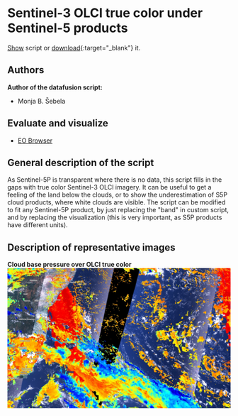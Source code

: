 # Sentinel-3 OLCI true color under Sentinel-5 products
  
<a href="#" id='togglescript'>Show</a> script or [download](script.js){:target="_blank"} it.  
<div id='script_view' style="display:none">  
{% highlight javascript %}  
{% include_relative script.js %}  
{% endhighlight %}  
</div>  

## Authors

**Author of the datafusion script:**
- Monja B. Šebela
  
## Evaluate and visualize  
 - [EO Browser](https://sentinelshare.page.link/rKYk)
  
## General description of the script  
  
As Sentinel-5P is transparent where there is no data, this script fills in the gaps with true color Sentinel-3 OLCI imagery. It can be useful to get a feeling of the land below the clouds, or to show the underestimation of S5P cloud products, where white clouds are visible. 
The script can be modified to fit any Sentinel-5P product, by just replacing the "band" in custom script, and by replacing the visualization (this is very important, as S5P products have different units). 

## Description of representative images  
  
**Cloud base pressure over OLCI true color**
![base pressure](fig/fig1.jpg) 
